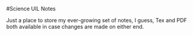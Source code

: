 #Science UIL Notes

Just a place to store my ever-growing set of notes, I guess, Tex and PDF both available in case changes are made on either end. 
